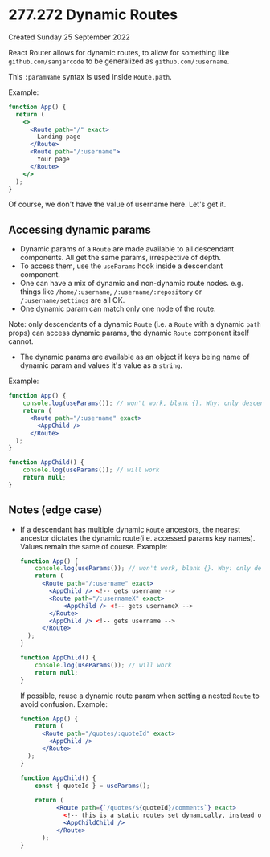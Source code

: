 # 277.272 Dynamic Routes
Created Sunday 25 September 2022

React Router allows for dynamic routes, to allow for something like `github.com/sanjarcode` to be generalized as `github.com/:username`.

This `:paramName` syntax is used inside `Route.path`.

Example:
```jsx
function App() {
  return (
    <>
      <Route path="/" exact>
        Landing page
      </Route>
	  <Route path="/:username">
        Your page
      </Route>
    </>
  );
}
```
Of course, we don't have the value of username here.
Let's get it.


## Accessing dynamic params
- Dynamic params of a `Route` are made available to all descendant components. All get the same params, irrespective of depth.
- To access them, use the `useParams` hook inside a descendant component.
- One can have a mix of dynamic and non-dynamic route nodes. e.g. things like `/home/:username`, `/:username/:repository` or `/:username/settings` are all OK.
- One dynamic param can match only one node of the route.

Note: only descendants of a dynamic `Route` (i.e. a `Route` with a dynamic `path` props) can access dynamic params, the dynamic `Route` component itself cannot.

- The dynamic params are available as an object if keys being name of dynamic param and values it's value as a `string`.

Example:
```jsx
function App() {
	console.log(useParams()); // won't work, blank {}. Why: only descendants can access dynamic params
	return (
      <Route path="/:username" exact>
        <AppChild />
      </Route>
  );
}

function AppChild() {
	console.log(useParams()); // will work
	return null;
}
```


## Notes (edge case)
- If a descendant has multiple dynamic `Route` ancestors, the nearest ancestor dictates the dynamic route(i.e. accessed params key names). Values remain the same of course.
    Example:
	```jsx
	function App() {
		console.log(useParams()); // won't work, blank {}. Why: only descendants can access dynamic params
		return (
	      <Route path="/:username" exact>
			<AppChild /> <!-- gets username -->
		    <Route path="/:usernameX" exact>
		        <AppChild /> <!-- gets usernameX -->
		    </Route>
		    <AppChild /> <!-- gets username -->
	      </Route>
	  );
	}
	
	function AppChild() {
		console.log(useParams()); // will work
		return null;
	}
	```
	If possible, reuse a dynamic route param when setting a nested `Route` to avoid confusion. Example:
	```jsx
	function App() {
		return (
	      <Route path="/quotes/:quoteId" exact>
	        <AppChild />
	      </Route>
	  );
	}
	
	function AppChild() {
		const { quoteId } = useParams();
		
		return (
		      <Route path={`/quotes/${quoteId}/comments`} exact>
			    <!-- this is a static routes set dynamically, instead of using dynamic routes again-->
				<AppChildChild />
		      </Route>
		  );
	}
	```